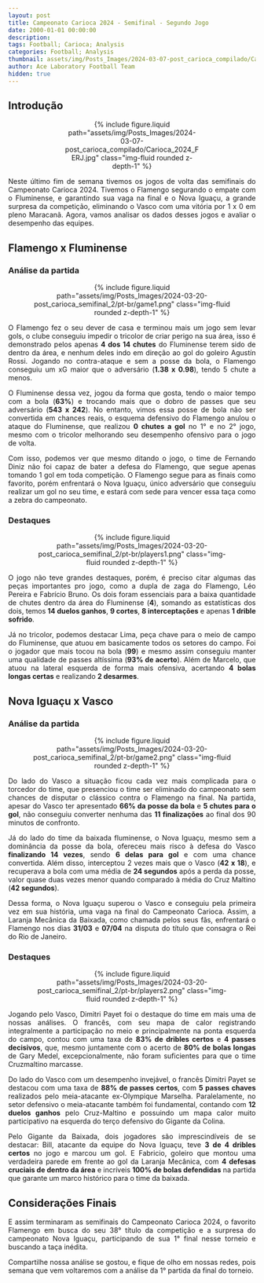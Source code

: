 ```yaml
---
layout: post
title: Campeonato Carioca 2024 - Semifinal - Segundo Jogo
date: 2000-01-01 00:00:00
description:
tags: Football; Carioca; Analysis
categories: Football; Analysis
thumbnail: assets/img/Posts_Images/2024-03-07-post_carioca_compilado/Carioca_2024_FERJ.jpg
author: Ace Laboratory Football Team
hidden: true
---
```


<h2>Introdução</h2>

<div style="width: 55%; margin: 0 auto; text-align: center;">
{% include figure.liquid path="assets/img/Posts_Images/2024-03-07-post_carioca_compilado/Carioca_2024_FERJ.jpg" class="img-fluid rounded z-depth-1" %}
</div>

<div style="text-align: justify">
<p align="justify">

Neste último fim de semana tivemos os jogos de volta das semifinais do Campeonato Carioca 2024. Tivemos o Flamengo segurando o empate com o Fluminense, e garantindo sua vaga na final e o Nova Iguaçu, a grande surpresa da competição, eliminando o Vasco com uma vitória por 1 x 0 em pleno Maracanã. Agora, vamos analisar os dados desses jogos e avaliar o desempenho das equipes.

</p>
</div>

<h2>Flamengo x Fluminense</h2>

<div style="text-align: justify">

<h3>Análise da partida</h3>
<div style="width: 80%; margin: 0 auto; text-align: center;">
{% include figure.liquid path="assets/img/Posts_Images/2024-03-20-post_carioca_semifinal_2/pt-br/game1.png" class="img-fluid rounded z-depth-1" %}
</div>

<p align="justify">

O Flamengo fez o seu dever de casa e terminou mais um jogo sem levar gols, o clube conseguiu impedir o tricolor de criar perigo na sua área, isso é demonstrado pelos apenas <b>4 dos 14 chutes</b> do Fluminense terem sido de dentro da área, e nenhum deles indo em direção ao gol do goleiro Agustín Rossi. Jogando no contra-ataque e sem a posse da bola, o Flamengo conseguiu um xG maior que o adversário (<b>1.38 x 0.98</b>), tendo 5 chute a menos.

</p>

<p align="justify">

O Fluminense dessa vez, jogou da forma que gosta, tendo o maior tempo com a bola (<b>63%</b>) e trocando mais que o dobro de passes que seu adversário (<b>543 x 242</b>). No entanto, vimos essa posse de bola não ser convertida em chances reais, o esquema defensivo do Flamengo anulou o ataque do Fluminense, que realizou <b>0 chutes a gol</b> no 1° e no 2° jogo, mesmo com o tricolor melhorando seu desempenho ofensivo para o jogo de volta.

</p>

<p align="justify">

Com isso, podemos ver que mesmo ditando o jogo, o time de Fernando Diniz não foi capaz de bater a defesa do Flamengo, que segue apenas tomando 1 gol em toda competição. O Flamengo segue para as finais como favorito, porém enfrentará o Nova Iguaçu, único adversário que conseguiu realizar um gol no seu time, e estará com sede para vencer essa taça como a zebra do campeonato.

</p>

<h3>Destaques</h3>

<div style="width: 80%; margin: 0 auto; text-align: center;">
{% include figure.liquid path="assets/img/Posts_Images/2024-03-20-post_carioca_semifinal_2/pt-br/players1.png" class="img-fluid rounded z-depth-1" %}
</div>

<p align="justify">

O jogo não teve grandes destaques, porém, é preciso citar algumas das peças importantes pro jogo, como a dupla de zaga do Flamengo, Léo Pereira e Fabrício Bruno. Os dois foram essenciais para a baixa quantidade de chutes dentro da área do Fluminense (<b>4</b>), somando as estatísticas dos dois, temos <b>14 duelos ganhos</b>, <b>9 cortes</b>, <b>8 interceptações</b> e apenas <b>1 drible sofrido</b>.

</p>

<p align="justify">

Já no tricolor, podemos destacar Lima, peça chave para o meio de campo do Fluminense, que atuou em basicamente todos os setores do campo. Foi o jogador que mais tocou na bola (<b>99</b>) e mesmo assim conseguiu manter uma qualidade de passes altíssima (<b>93% de acerto</b>). Além de Marcelo, que atuou na lateral esquerda de forma mais ofensiva, acertando <b>4 bolas longas certas</b> e realizando <b>2 desarmes</b>.

</p>


</div>

<h2>Nova Iguaçu x Vasco</h2>

<div style="text-align: justify">
<h3>Análise da partida</h3>
<div style="width: 80%; margin: 0 auto; text-align: center;">
{% include figure.liquid path="assets/img/Posts_Images/2024-03-20-post_carioca_semifinal_2/pt-br/game2.png" class="img-fluid rounded z-depth-1" %}
</div>

<p align="justify">

Do lado do Vasco a situação ficou cada vez mais complicada para o torcedor do time, que presenciou o time ser eliminado do campeonato sem chances de disputar o clássico contra o Flamengo na final. Na partida, apesar do Vasco ter apresentado <b>66% da posse da bola</b> e <b>5 chutes para o gol</b>, não conseguiu converter nenhuma das <b>11 finalizações</b> ao final dos 90 minutos de confronto.

</p>

<p align="justify">

Já do lado do time da baixada fluminense, o Nova Iguaçu, mesmo sem a dominância da posse da bola, ofereceu mais risco à defesa do Vasco <b>finalizando 14 vezes</b>, sendo <b>6 delas para gol</b> e com uma chance convertida. Além disso, interceptou 2 vezes mais que o Vasco (<b>42 x 18</b>), e recuperava a bola com uma média de <b>24 segundos</b> após a perda da posse, valor quase duas vezes menor quando comparado à média do Cruz Maltino (<b>42 segundos</b>).

</p>

<p align="justify">

Dessa forma, o Nova Iguaçu superou o Vasco e conseguiu pela primeira vez em sua história, uma vaga na final do Campeonato Carioca. Assim, a Laranja Mecânica da Baixada, como chamada pelos seus fãs, enfrentará o Flamengo nos dias <b>31/03</b> e <b>07/04</b> na disputa do título que consagra o Rei do Rio de Janeiro.
</p>

<h3>Destaques</h3>

<div style="width: 80%; margin: 0 auto; text-align: center;">
{% include figure.liquid path="assets/img/Posts_Images/2024-03-20-post_carioca_semifinal_2/pt-br/players2.png" class="img-fluid rounded z-depth-1" %}
</div>

<p align="justify">

Jogando pelo Vasco, Dimitri Payet foi o destaque do time em mais uma de nossas análises. O francês, com seu mapa de calor registrando integralmente a participação no meio e principalmente na ponta esquerda do campo, contou com uma taxa de <b>83% de dribles certos</b> e <b>4 passes decisivos</b>, que, mesmo juntamente com o acerto de <b>80% de bolas longas</b> de Gary Medel, excepcionalmente, não foram suficientes para que o time Cruzmaltino marcasse.

</p>

<p align="justify">
Do lado do Vasco com um desempenho invejável, o francês Dimitri Payet se destacou com uma taxa de <b>88% de passes certos</b>, com <b>5 passes chaves</b> realizados pelo meia-atacante ex-Olympique Marselha. Paralelamente, no setor defensivo o meia-atacante também foi fundamental, contando com <b>12 duelos ganhos</b> pelo Cruz-Maltino e possuindo um mapa calor muito participativo na esquerda do terço defensivo do Gigante da Colina.
</p>

<p align="justify">
Pelo Gigante da Baixada, dois jogadores são imprescindíveis de se destacar: Bill, atacante da equipe do Nova Iguaçu, teve <b>3 de 4 dribles certos</b> no jogo e marcou um gol. E Fabricio, goleiro que montou uma verdadeira parede em frente ao gol da Laranja Mecânica, com <b>4 defesas cruciais de dentro da área</b> e incríveis <b>100% de bolas defendidas</b> na partida que garante um marco histórico para o time da baixada.

</p>
</div>

<h2>Considerações Finais</h2>
<div style="text-align: justify">

<p align="justify">

E assim terminaram as semifinais do Campeonato Carioca 2024, o favorito Flamengo em busca do seu 38° título da competição e a surpresa do campeonato Nova Iguaçu, participando de sua 1° final nesse torneio e buscando a taça inédita.

</p>

<p align="justify">
Compartilhe nossa análise se gostou, e fique de olho em nossas redes, pois semana que vem voltaremos com a análise da 1° partida da final do torneio.
</p>
</div>
